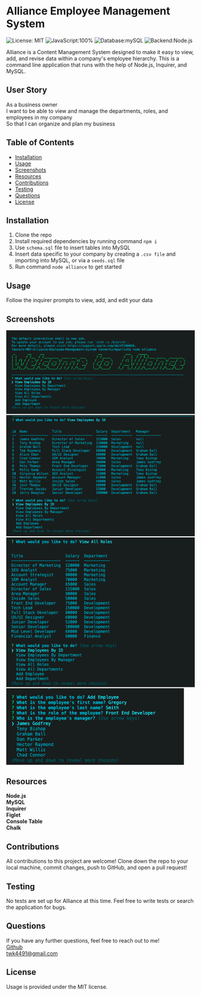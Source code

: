 # Alliance Employee Management System
![License: MIT](https://img.shields.io/badge/License-MIT-yellow.svg?style=for-the-badge&logo=appveyor) ![JavaScript:100%](https://img.shields.io/badge/JavaScript-100%25-brightgreen?style=for-the-badge&logo=appveyor) ![Database:mySQL](https://img.shields.io/badge/Database-MySQL-blue?style=for-the-badge&logo=appveyor) ![Backend:Node.js](https://img.shields.io/badge/Backend-Node.js-red?style=for-the-badge&logo=appveyor)

Alliance is a Content Management System designed to make it easy to view, add, and revise data within a company's employee hierarchy.  This is a command line application that runs with the help of Node.js, Inquirer, and MySQL.

## User Story
As a business owner <br>
I want to be able to view and manage the departments, roles, and employees in my company <br>
So that I can organize and plan my business



## Table of Contents
* [Installation](#installation)
* [Usage](#usage)
* [Screenshots](#screenshots)
* [Resources](#resources)
* [Contributions](#contributions)
* [Testing](#testing)
* [Questions](#questions)
* [License](#license)


## Installation
1. Clone the repo
2. Install required dependencies by running command ```npm i```
3. Use ```schema.sql``` file to insert tables into MySQL
4. Insert data specific to your company by creating a ```.csv file``` and importing into MySQL, or via a ```seeds.sql``` file
5. Run command ```node alliance``` to get started

## Usage
Follow the inquirer prompts to view, add, and edit your data

## Screenshots
<img src = "images/alliance-main.png" alt = "screenshot of alliance">
<img src = "images/alliance-view.png" alt = "screenshot of alliance">
<img src = "images/alliance-roles.png" alt = "screenshot of alliance">
<img src = "images/alliance-add.png" alt = "screenshot of alliance">


## Resources
**Node.js** <br>
**MySQL** <br>
**Inquirer** <br>
**Figlet** <br>
**Console Table** <br>
**Chalk**

## Contributions
All contributions to this project are welcome!  Clone down the repo to your local machine, commit changes, push to GitHub, and open a pull request!

## Testing
No tests are set up for Alliance at this time.  Feel free to write tests or search the application for bugs.

## Questions
If you have any further questions, feel free to reach out to me! <br>
<a href='https://www.github.com/twkirkpatrick'>Github</a> <br>
<a href='mailto:twk4491@gmail.com'>twk4491@gmail.com</a>

## License
Usage is provided under the MIT license.
